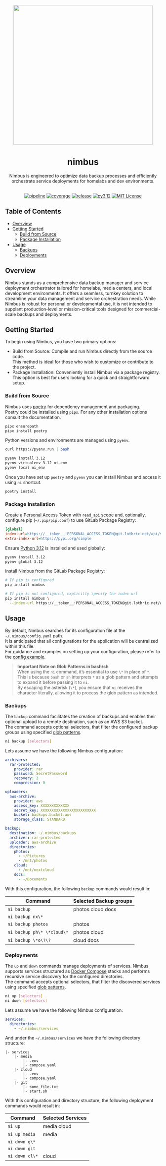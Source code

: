 <div align="center">
  <img src="./docs/logo.png" width="450" />
  
  # nimbus <!-- omit from toc --> 
  
  Nimbus is engineered to optimize data backup processes and efficiently orchestrate service deployments for homelabs and dev environments.
  <br/><br/>

  [![pipeline](https://git.lothric.net/lothric/infrastructure/nimbus/badges/main/pipeline.svg)](https://git.lothric.net/lothric/infrastructure/nimbus/-/pipelines)
  [![coverage](https://git.lothric.net/lothric/infrastructure/nimbus/badges/main/coverage.svg)](https://lothric.pages.lothric.net/infrastructure/nimbus)
  [![release](https://git.lothric.net/lothric/infrastructure/nimbus/-/badges/release.svg)](https://git.lothric.net/lothric/infrastructure/nimbus/-/releases)
  [![py3.12](https://img.shields.io/badge/python-3.12-4584b6.svg)](https://www.python.org/downloads/release/python-3120/)
  [![MIT License](https://img.shields.io/badge/license-MIT-blue)](https://opensource.org/license/mit)

</div>


## Table of Contents <!-- omit from toc -->

- [Overview](#overview)
- [Getting Started](#getting-started)
  - [Build from Source](#build-from-source)
  - [Package Installation](#package-installation)
- [Usage](#usage)
  - [Backups](#backups)
  - [Deployments](#deployments)

## Overview

Nimbus stands as a comprehensive data backup manager and service deployment orchestrator tailored for homelabs, media centers, and local development environments. It offers a seamless, turnkey solution to streamline your data management and service orchestration needs. While Nimbus is robust for personal or developmental use, it is not intended to supplant production-level or mission-critical tools designed for commercial-scale backups and deployments.

## Getting Started

To begin using Nimbus, you have two primary options:
- Build from Source: Compile and run Nimbus directly from the source code.  
  This method is ideal for those who wish to customize or contribute to the project.
- Package Installation: Conveniently install Nimbus via a package registry.  
  This option is best for users looking for a quick and straightforward setup.

### Build from Source

Nimbus uses [poetry](https://python-poetry.org/) for dependency management and packaging.  
Poetry could be installed using `pipx`. For any other installation options consult the documentation.

```bash
pipx ensurepath
pipx install poetry
```

Python versions and environments are managed using `pyenv`.

```bash
curl https://pyenv.run | bash

pyenv install 3.12
pyenv virtualenv 3.12 ni_env
pyenv local ni_env
```

Once you have set up `poetry` and `pyenv` you can install Nimbus and access it using `ni` shortcut.

```bash
poetry install
```

### Package Installation

Create a [Personal Access Token](https://docs.gitlab.com/ee/user/profile/personal_access_tokens.html) with `read_api` scope and, optionally, configure pip (`~/.pip/pip.conf`) to use GitLab Package Registry:

```ini
[global]
index-url=https://__token__:PERSONAL_ACCESS_TOKEN@git.lothric.net/api/v4/projects/112/packages/pypi/simple
extra-index-url=https://pypi.org/simple
```

Ensure [Python 3.12](https://www.python.org/downloads/release/python-3120/) is installed and used globally:

```bash
pyenv install 3.12
pyenv global 3.12
```

Install Nimbus from the GitLab Package Registry:

```bash
# If pip is configured
pip install nimbus

# If pip is not configured, explicitly specify the index-url
pip install nimbus \
  --index-url https://__token__:PERSONAL_ACCESS_TOKEN@git.lothric.net/api/v4/projects/112/packages/pypi/simple
```

## Usage

By default, Nimbus searches for its configuration file at the `~/.nimbus/config.yaml` path.  
It is anticipated that all configurations for the application will be centralized within this file.  
For guidance and examples on setting up your configuration, please refer to the [config example](./docs/config.example.yaml).  

> **Important Note on Glob Patterns in bash/sh**  
> When using the `ni` command, it’s essential to use `\*` in place of `*`.  
> This is because `bash` or `sh` interprets `*` as a glob pattern and attempts to expand it before passing it to `ni`.  
> By escaping the asterisk (`\*`), you ensure that `ni` receives the character literally, allowing it to process the glob pattern as intended.

### Backups

The `backup` command facilitates the creation of backups and enables their optional upload to a remote destination, such as an AWS S3 bucket.  
The command accepts optional selectors, that filter the configured backup groups using specified [glob patterns](https://en.wikipedia.org/wiki/Glob_(programming)).

```bash
ni backup [selectors]
```

Lets assume we have the following Nimbus configuration:

```yaml
archivers:
  rar-protected:
    provider: rar
    password: SecretPassword
    recovery: 3
    compression: 0

uploaders:
  aws-archive:
    provider: aws
    access_key: XXXXXXXXXXXXX
    secret_key: XXXXXXXXXXXXXXXXXXXXXXXXX
    bucket: backups.bucket.aws
    storage_class: STANDARD

backup:
  destination: ~/.nimbus/backups
  archiver: rar-protected
  uploader: aws-archive
  directories: 
    photos:
      - ~/Pictures
      - /mnt/photos
    cloud:
      - /mnt/nextcloud
    docs:
      - ~/Documents
```

With this configuration, the following `backup` commands would result in:

| Command | Selected Backup groups |
| --- | --- |
| `ni backup` | photos cloud docs |
| `ni backup nx\*` | |
| `ni backup photos` | photos |
| `ni backup ph\* \*cloud\*` | photos cloud |
| `ni backup \*o\?\?` | cloud docs |

### Deployments

The `up` and `down` commands manage deployments of services. Nimbus supports services structured as [Docker Compose](https://docs.docker.com/compose/) stacks and performs recursive service discovery for the configured directories.  
The command accepts optional selectors, that filter the discovered services using specified [glob patterns](https://en.wikipedia.org/wiki/Glob_(programming)).

```bash
ni up [selectors]
ni down [selectors]
```

Lets assume we have the following Nimbus configuration:

```yaml
services:
  directories:
    - ~/.nimbus/services
```

And under the `~/.nimbus/services` we have the following directory structure:

```
|- services
    |- media
        |- .env
        |- compose.yaml
    |- cloud
        |- .env
        |- compose.yaml
    |- git
        |- some_file.txt 
        |- start.sh
```

With this configuration and directory structure, the following deployment commands would result in:

| Command | Selected Services |
| --- | --- |
| `ni up` | media cloud |
| `ni up media` | media |
| `ni down g\*` | |
| `ni down git` | |
| `ni down cl\*` | cloud |
